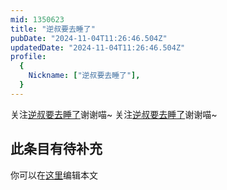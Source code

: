```yaml
---
mid: 1350623
title: "逆叔要去睡了"
pubDate: "2024-11-04T11:26:46.504Z"
updatedDate: "2024-11-04T11:26:46.504Z"
profile:
  {
    Nickname: ["逆叔要去睡了"],
  }
---
```


关注[逆叔要去睡了](https://space.bilibili.com/1350623)谢谢喵~ 关注[逆叔要去睡了](https://space.bilibili.com/1350623)谢谢喵~

## 此条目有待补充
你可以在[这里](https://github.com/Yuhanawa/VTuber.ICU-Content/edit/master/v/逆叔要去睡了/index.md)编辑本文
